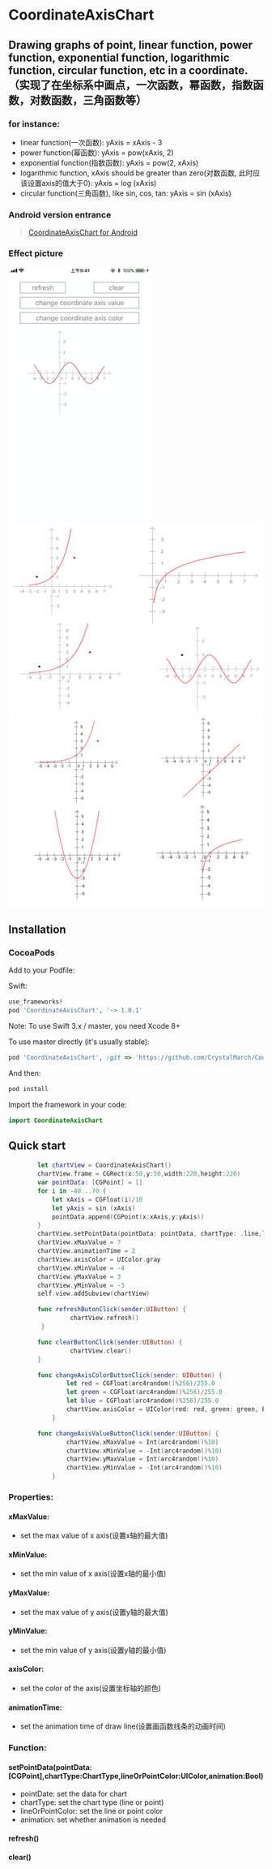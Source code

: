 # CoordinateAxisChart
## Drawing graphs of point, linear function, power function, exponential function, logarithmic function, circular function, etc in a coordinate. （实现了在坐标系中画点，一次函数，幂函数，指数函数，对数函数，三角函数等）

### for instance:
* linear function(一次函数): yAxis = xAxis - 3 
* power function(幂函数): yAxis = pow(xAxis, 2) 
* exponential function(指数函数): yAxis = pow(2, xAxis) 
* logarithmic function, xAxis should be greater than zero(对数函数, 此时应该设置axis的值大于0): yAxis = log (xAxis) 
* circular function(三角函数), like sin, cos, tan: yAxis = sin (xAxis) 

### Android version entrance
> [CoordinateAxisChart for Android](https://github.com/KiBa1215/CoordinateAxisChart)

### Effect picture
![alt text](https://github.com/CrystalMarch/CoordinateAxisChart/blob/master/CoordinateAxisChartDemo.gif)
![alt text](https://github.com/CrystalMarch/CoordinateAxisChart/blob/master/charttwo.png)
![alt text](https://github.com/CrystalMarch/CoordinateAxisChart/blob/master/chart.png)

## Installation

### CocoaPods

Add to your Podfile:

Swift:
```ruby
use_frameworks!
pod 'CoordinateAxisChart', '~> 1.0.1'
```
Note: To use Swift 3.x / master, you need Xcode 8+

To use master directly (it's usually stable):
```ruby
pod 'CoordinateAxisChart', :git => 'https://github.com/CrystalMarch/CoordinateAxisChart.git'
```

And then:
```ruby
pod install
```

Import the framework in your code:
```swift
import CoordinateAxisChart
```

## Quick start 
```swift
        let chartView = CoordinateAxisChart()
        chartView.frame = CGRect(x:50,y:50,width:220,height:220)
        var pointData: [CGPoint] = []
        for i in -40...70 {
            let xAxis = CGFloat(i)/10
            let yAxis = sin (xAxis)
            pointData.append(CGPoint(x:xAxis,y:yAxis))
        }
        chartView.setPointData(pointData: pointData, chartType: .line,lineOrPointColor:UIColor .red,animation: true)
        chartView.xMaxValue = 7
        chartView.animationTime = 2
        chartView.axisColor = UIColor.gray
        chartView.xMinValue = -4
        chartView.yMaxValue = 3
        chartView.yMinValue = -3
        self.view.addSubview(chartView)
```
```swift
        func refreshButonClick(sender:UIButton) {
                 chartView.refresh()
         }
```
```swift
        func clearButtonClick(sender:UIButton) {
                 chartView.clear()
        }
```
```swift
        func changeAxisColorButtonClick(sender: UIButton) {
                let red = CGFloat(arc4random()%256)/255.0
                let green = CGFloat(arc4random()%256)/255.0
                let blue = CGFloat(arc4random()%256)/255.0
                chartView.axisColor = UIColor(red: red, green: green, blue: blue, alpha: 1.0)
            }
```
```swift
        func changeAxisValueButtonClick(sender:UIButton) {
                chartView.xMaxValue = Int(arc4random()%10)
                chartView.xMinValue = -Int(arc4random()%10)
                chartView.yMaxValue = Int(arc4random()%10)
                chartView.yMinValue = -Int(arc4random()%10)
            }
```
### Properties:
#### xMaxValue:
* set the max value of x axis(设置x轴的最大值)
#### xMinValue:
* set the min value of x axis(设置x轴的最小值)
#### yMaxValue:
* set the max value of y axis(设置y轴的最大值)
#### yMinValue:
* set the min value of y axis(设置y轴的最小值)
#### axisColor:
* set the color of the axis(设置坐标轴的颜色)
#### animationTime:
* set the animation time of draw line(设置画函数线条的动画时间)

### Function:
#### setPointData(pointData:[CGPoint],chartType:ChartType,lineOrPointColor:UIColor,animation:Bool)
* pointDate: set the data for chart
* chartType: set the chart type (line or point)
* lineOrPointColor: set the line or point color
* animation: set whether animation is needed 
#### refresh()
#### clear()


